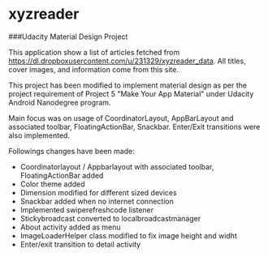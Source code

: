 # xyzreader
###Udacity Material Design Project

This application show a list of articles fetched from https://dl.dropboxusercontent.com/u/231329/xyzreader_data. All titles, cover images, and information come from this site.

This project has been modified to implement material design as per the project requirement of Project 5 "Make Your App Material" under Udacity Android Nanodegree program.

Main focus was on usage of CoordinatorLayout, AppBarLayout and associated toolbar, FloatingActionBar, Snackbar. Enter/Exit transitions were also implemented.

Followings changes have been made:

- Coordinatorlayout / Appbarlayout with associated toolbar, FloatingActionBar added
- Color theme added
- Dimension modified for different sized devices
- Snackbar added when no internet connection
- Implemented swiperefreshcode listener
- Stickybroadcast converted to localbroadcastmanager
- About activity added as menu
- ImageLoaderHelper class modified to fix image height and widht
- Enter/exit transition to detail activity
